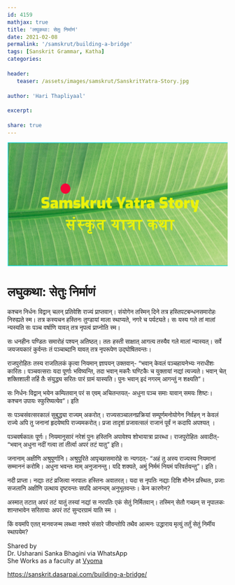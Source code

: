 ```yaml
---    
id: 4159    
mathjax: true    
title: 'लघुकथा: सेतुः निर्माणं'    
date: 2021-02-08    
permalink: '/samskrut/building-a-bridge'    
tags: [Sanskrit Grammar, Katha]    
categories:    
    
header:    
   teaser: /assets/images/samskrut/SanskritYatra-Story.jpg    
    
author: 'Hari Thapliyaal'    
    
excerpt:    
    
share: true    
---    
```

    
![](/assets/images/samskrut/SanskritYatra-Story.jpg)    
    
# लघुकथा: सेतुः निर्माणं    
    
कश्चन निर्धनः विद्वान् चलन् प्रतिवेशि राज्यं प्राप्तवान्। संयोगेन तस्मिन् दिने तत्र हस्तिपटबन्धनसमारोहः निरुह्यते स्म। तत्र कस्यचन हस्तिनः तुण्डायां माला स्थाप्यते, नगरे च पर्यट्यते। सः यस्य गले तां मालां न्यस्यति सः पञ्च वर्षाणि यावत् तत्र नृपत्वं प्राप्नोति स्म।    
    
सः धनहीनः पण्डितः समारोहं पश्यन् अतिष्ठत्। ततः हस्ती साक्षात् आगत्य तस्यैव गले मालां न्यास्यत्। सर्वे जयजयकारं कुर्वन्तः तं पञ्चाब्दानि यावत् तत्र नृपरूपेण उद्घोषितवन्तः।    
    
राजपुरोहितः तस्य राजतिलकं कृत्वा नियमान् ज्ञापयन् उक्तवान्- “भवान् केवलं पञ्चहायनेभ्यः नराधीशः कारितः। पञ्चवत्सराः यदा पूर्णाः भविष्यन्ति, तदा भवान् मकरैः घण्टिकैः च युक्तायां नद्यां त्यज्यते। भवान् चेत् शक्तिशाली तर्हि तैः संयुद्ध्य सरितः पारं ग्रामं यास्यति। पुनः भवान् इदं नगरम् आगन्तुं न शक्ष्यति”।    
    
सः निर्धनः विद्वान् भयेन कम्पितवान् परं स एवम् अचितन्तयत्- अधुना पञ्च समाः यावान् समयः शिष्टः। कश्चन उपायः स्फुरिष्यत्येव”। इति    
    
सः पञ्चसंवत्सरकालं सुबुद्ध्या राज्यम् अकरोत्। राज्यसञ्चालनप्रक्रियां सम्पूर्णमनोयोगेन निर्वहन् न केवलं राज्ये अपि तु जनानां हृदयेष्वपि राज्यमकरोत्। प्रजा तादृशं प्रजावत्सलं राजानं पूर्वं न कदापि अपश्यत् ।    
    
पञ्चवर्षकालः पूर्णः। नियमानुसारं नरेशं पुनः हस्तिनि अपावेश्य शोभायात्रा प्रारब्धा। राजपुरोहितः अवादीत्- “भवान् अधुना नदीं गत्वा तां तीर्त्वा अपरं तटं यातु” इति।    
    
जनानाम् अक्षीणि अश्रुपूर्णानि। अश्रुपूरिते आपृच्छासमारोहे सः न्यगदत्- “अहं तु अस्य राज्यस्य नियमानां सम्माननं करोमि। अधुना भवन्तः माम् अनुजानन्तु। यदि शक्यते, अमुं निर्ममं नियमं परिवर्तयन्तु”। इति।    
    
नदी प्राप्ता। नद्याः तटं व्रजित्वा नरपालः हस्तिनः अवातरत्। यदा स नृपतिः नद्याः दिशि मौनेन प्रस्थितः, प्रजाः सजलानि अक्षीणि उत्थाय दृष्टवन्तः सपदि आनन्दम् अनुभूतवन्तः। केन कारणेन?    
    
अस्मात् तटात् अपरं तटं यातुं तस्यां नद्यां स नरपतिः एकं सेतुं निर्मितवान्। तस्मिन् सेतौ गच्छन् स नृपालकः शान्तभावेन सरितायाः अपरं तटं सुन्दरग्रामं याति स्म ।    
    
किं वयमपि एतत् मानवजन्म लब्ध्वा नश्वरे संसारे जीवन्तोपि तथैव आत्मनः उद्धाराय मृत्युं तर्तुं सेतुं निर्मीय स्थापयेम?    
    
Shared by    
Dr. Usharani Sanka Bhagini via WhatsApp    
She Works as a faculty at [Vyoma](https://www.sanskritfromhome.in/)    
    
https://sanskrit.dasarpai.com/building-a-bridge/